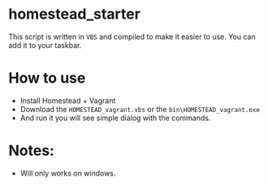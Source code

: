 # homestead_starter

This script is written in `VBS` and compiled to make it easier to use. You can add it to your taskbar.

# How to use
- Install Homestead + Vagrant 
- Download the `HOMESTEAD_vagrant.vbs` or the `bin\HOMESTEAD_vagrant.exe`
- And run it you will see simple dialog with the commands.
 

# Notes:

- Will only works on windows.
